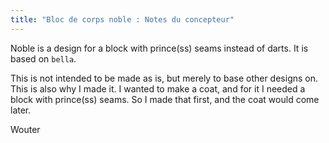 ```yaml
---
title: "Bloc de corps noble : Notes du concepteur"
---
```


Noble is a design for a block with prince(ss) seams instead of darts. It is based on `bella`.

This is not intended to be made as is, but merely to base other designs on. This is also why I made it. I wanted to make a coat, and for it I needed a block with prince(ss) seams. So I made that first, and the coat would come later.

Wouter

